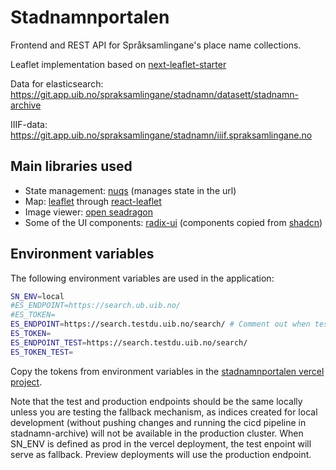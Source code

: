 # Stadnamnportalen
Frontend and REST API for Språksamlingane's place name collections.

Leaflet implementation based on [next-leaflet-starter](https://github.com/colbyfayock/next-leaflet-starter)

Data for elasticsearch:
https://git.app.uib.no/spraksamlingane/stadnamn/datasett/stadnamn-archive


IIIF-data:
https://git.app.uib.no/spraksamlingane/stadnamn/iiif.spraksamlingane.no



## Main libraries used
* State management: [nuqs](https://nuqs.47ng.com/docs) (manages state in the url)
* Map: [leaflet](https://leafletjs.com/) through [react-leaflet](https://react-leaflet.js.org/)
* Image viewer: [open seadragon](https://openseadragon.github.io/)
* Some of the UI components: [radix-ui](https://www.radix-ui.com/) (components copied from [shadcn](https://ui.shadcn.com/))


## Environment variables

The following environment variables are used in the application:

```bash
SN_ENV=local
#ES_ENDPOINT=https://search.ub.uib.no/
#ES_TOKEN=
ES_ENDPOINT=https://search.testdu.uib.no/search/ # Comment out when testing fallback
ES_TOKEN=
ES_ENDPOINT_TEST=https://search.testdu.uib.no/search/
ES_TOKEN_TEST=

```
Copy the tokens from environment variables in the [stadnamnportalen vercel project](https://vercel.com/uib-ub/stadnamnportalen/settings/environment-variabless).


Note that the test and production endpoints should be the same locally unless you are testing the fallback mechanism,
as indices created for local development (without pushing changes and running the cicd pipeline in stadnamn-archive) will not be available in the production cluster.
When SN_ENV is defined as prod in the vercel deployment, the test enpoint will serve as fallback.
Preview deployments will use the production endpoint.


